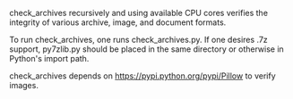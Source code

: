 check_archives recursively and using available CPU cores verifies the integrity of various archive, image, and document formats.

To run check_archives, one runs check_archives.py. If one desires .7z support, py7zlib.py should be placed in the same directory or otherwise in Python's import path.

check_archives depends on https://pypi.python.org/pypi/Pillow to verify images.


